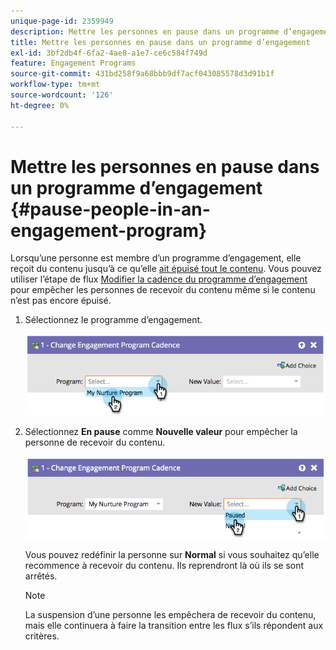 ```yaml
---
unique-page-id: 2359949
description: Mettre les personnes en pause dans un programme d’engagement - Documents Marketo - Documentation du produit
title: Mettre les personnes en pause dans un programme d’engagement
exl-id: 3bf2db4f-6fa2-4ae8-a1e7-ce6c584f749d
feature: Engagement Programs
source-git-commit: 431bd258f9a68bbb9df7acf043085578d3d91b1f
workflow-type: tm+mt
source-wordcount: '126'
ht-degree: 0%

---
```


# Mettre les personnes en pause dans un programme d’engagement {#pause-people-in-an-engagement-program}

Lorsqu’une personne est membre d’un programme d’engagement, elle reçoit du contenu jusqu’à ce qu’elle [ait épuisé tout le contenu](people-who-have-exhausted-content.md). Vous pouvez utiliser l’étape de flux [Modifier la cadence du programme d’engagement](/help/marketo/product-docs/core-marketo-concepts/smart-campaigns/program-flow-actions/change-engagement-program-cadence.md) pour empêcher les personnes de recevoir du contenu même si le contenu n’est pas encore épuisé.

1. Sélectionnez le programme d’engagement.

   ![](assets/image2014-9-22-14-3a49-3a27.png)

1. Sélectionnez **En pause** comme **Nouvelle valeur** pour empêcher la personne de recevoir du contenu.

   ![](assets/image2014-9-22-14-3a49-3a31.png)

   Vous pouvez redéfinir la personne sur **Normal** si vous souhaitez qu’elle recommence à recevoir du contenu. Ils reprendront là où ils se sont arrêtés.

   >[!NOTE]
   >
   >La suspension d’une personne les empêchera de recevoir du contenu, mais elle continuera à faire la transition entre les flux s’ils répondent aux critères.
